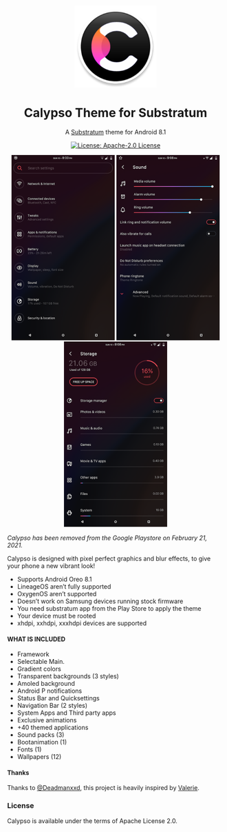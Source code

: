 <p align="center">
  <img src="https://github.com/aleoponcelet/Calypso/blob/main/Screenshots/logo.png?raw=true" height="190" width="190"/>
</p>

<h1 align="center">Calypso Theme for Substratum</h1>

<p align="center">A <a href="https://github.com/substratum">Substratum</a> theme for Android 8.1</p>

<p align="center">
  <a href="http://www.apache.org/licenses/LICENSE-2.0"><img alt="License: Apache-2.0 License" src="https://img.shields.io/badge/License-Apache_2.0-blue.svg"></a>
</p>

<p align="center">
  <img src="https://github.com/aleoponcelet/Calypso/blob/main/Screenshots/Fi1.png?raw=true" height="430" width="240"/>
  <img src="https://github.com/aleoponcelet/Calypso/blob/main/Screenshots/Fi2.png?raw=true" height="430" width="240"/>
  <img src="https://github.com/aleoponcelet/Calypso/blob/main/Screenshots/Fi3.png?raw=true" height="430" width="240"/>
</p>

*Calypso has been removed from the Google Playstore on February 21, 2021.*

Calypso is designed with pixel perfect graphics and blur effects, to give your phone a new vibrant look!

* Supports Android Oreo 8.1
* LineageOS aren’t fully supported
* OxygenOS aren’t supported
* Doesn’t work on Samsung devices running stock firmware
* You need substratum app from the Play Store to apply the theme
* Your device must be rooted
* xhdpi, xxhdpi, xxxhdpi devices are supported

#### WHAT IS INCLUDED 
* Framework
* Selectable Main.
* Gradient colors
* Transparent backgrounds (3 styles)
* Amoled background
* Android P notifications
* Status Bar and Quicksettings
* Navigation Bar (2 styles)
* System Apps and Third party apps
* Exclusive animations
* +40 themed applications
* Sound packs (3)
* Bootanimation (1)
* Fonts (1)
* Wallpapers (12)

#### Thanks
Thanks to [@Deadmanxxd](https://github.com/deadmanxxd), this project is heavily inspired by [Valerie](https://play.google.com/store/apps/details?id=com.samsoft.valerie).

### License 
Calypso is available under the terms of Apache License 2.0.
